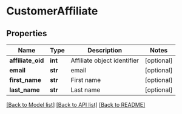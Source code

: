 # CustomerAffiliate

## Properties
Name | Type | Description | Notes
------------ | ------------- | ------------- | -------------
**affiliate_oid** | **int** | Affiliate object identifier | [optional] 
**email** | **str** | email | [optional] 
**first_name** | **str** | First name | [optional] 
**last_name** | **str** | Last name | [optional] 

[[Back to Model list]](../README.md#documentation-for-models) [[Back to API list]](../README.md#documentation-for-api-endpoints) [[Back to README]](../README.md)


